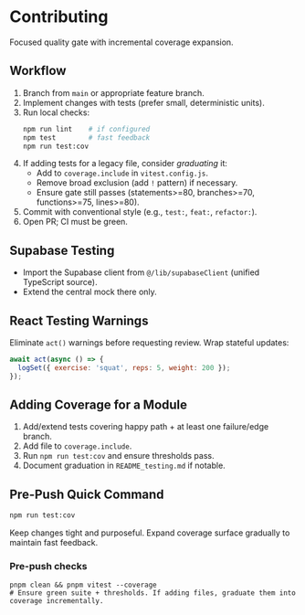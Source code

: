# Contributing

Focused quality gate with incremental coverage expansion.

## Workflow
1. Branch from `main` or appropriate feature branch.
2. Implement changes with tests (prefer small, deterministic units).
3. Run local checks:
   ```bash
   npm run lint    # if configured
   npm test        # fast feedback
   npm run test:cov
   ```
4. If adding tests for a legacy file, consider *graduating* it:
   - Add to `coverage.include` in `vitest.config.js`.
   - Remove broad exclusion (add `!` pattern) if necessary.
   - Ensure gate still passes (statements>=80, branches>=70, functions>=75, lines>=80).
5. Commit with conventional style (e.g., `test:`, `feat:`, `refactor:`).
6. Open PR; CI must be green.

## Supabase Testing
- Import the Supabase client from `@/lib/supabaseClient` (unified TypeScript source).
- Extend the central mock there only.

## React Testing Warnings
Eliminate `act()` warnings before requesting review. Wrap stateful updates:
```js
await act(async () => {
  logSet({ exercise: 'squat', reps: 5, weight: 200 });
});
```

## Adding Coverage for a Module
1. Add/extend tests covering happy path + at least one failure/edge branch.
2. Add file to `coverage.include`.
3. Run `npm run test:cov` and ensure thresholds pass.
4. Document graduation in `README_testing.md` if notable.

## Pre-Push Quick Command
```bash
npm run test:cov
```

Keep changes tight and purposeful. Expand coverage surface gradually to maintain fast feedback.

### Pre-push checks
```
pnpm clean && pnpm vitest --coverage
# Ensure green suite + thresholds. If adding files, graduate them into coverage incrementally.
```
